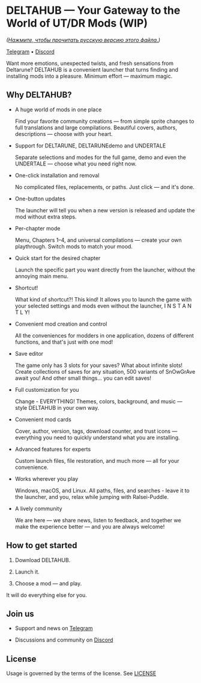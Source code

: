 # DELTAHUB — Your Gateway to the World of UT/DR Mods (WIP)

_([Нажмите, чтобы прочитать русскую версию этого файла.](https://github.com/y114git/DELTAHUB/blob/main/READMERU.md))_

[Telegram](https://t.me/y_maintg) • [Discord](https://discord.gg/gg4EvZpWKd)

Want more emotions, unexpected twists, and fresh sensations from Deltarune? DELTAHUB is a convenient launcher that turns finding and installing mods into a pleasure. Minimum effort — maximum magic.

## Why DELTAHUB?

* A huge world of mods in one place

  Find your favorite community creations — from simple sprite changes to full translations and large compilations. Beautiful covers, authors, descriptions — choose with your heart.

* Support for DELTARUNE, DELTARUNEdemo and UNDERTALE

  Separate selections and modes for the full game, demo and even the UNDERTALE — choose what you need right now.

* One-click installation and removal

  No complicated files, replacements, or paths. Just click — and it's done.

* One-button updates

  The launcher will tell you when a new version is released and update the mod without extra steps.

* Per-chapter mode

  Menu, Chapters 1–4, and universal compilations — create your own playthrough. Switch mods to match your mood.

* Quick start for the desired chapter

  Launch the specific part you want directly from the launcher, without the annoying main menu.

* Shortcut!

  What kind of shortcut?! This kind! It allows you to launch the game with your selected settings and mods even without the launcher, I N S T A N T L Y!

* Convenient mod creation and control

  All the conveniences for modders in one application, dozens of different functions, and that's just with one mod!

* Save editor

  The game only has 3 slots for your saves? What about infinite slots! Create collections of saves for any situation, 500 variants of SnOwGrAve await you! And other small things... you can edit saves!

* Full customization for you

  Change - EVERYTHING! Themes, colors, background, and music — style DELTAHUB in your own way.

* Convenient mod cards

  Cover, author, version, tags, download counter, and trust icons — everything you need to quickly understand what you are installing.

* Advanced features for experts

  Custom launch files, file restoration, and much more — all for your convenience.

* Works wherever you play

  Windows, macOS, and Linux. All paths, files, and searches - leave it to the launcher, and you, relax while jumping with Ralsei-Puddle.

* A lively community

  We are here — we share news, listen to feedback, and together we make the experience better — and you are always welcome!

## How to get started

1. Download DELTAHUB.

2. Launch it.

3. Choose a mod — and play.

It will do everything else for you.

## Join us

* Support and news on [Telegram](https://t.me/y_maintg)

* Discussions and community on [Discord](https://discord.gg/gg4EvZpWKd)

## License

Usage is governed by the terms of the license. See [LICENSE](https://www.google.com/search?q=file:///c:/DELTAHUB/LICENSE)
